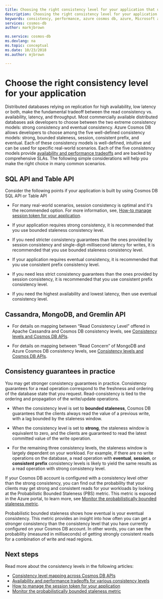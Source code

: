 ```yaml
---
title: Choosing the right consistency level for your application that uses Azure Cosmos DB | Microsoft Docs
description: Choosing the right consistency level for your application in Azure Cosmos DB.
keywords: consistency, performance, azure cosmos db, azure, Microsoft azure
services: cosmos-db
author: markjbrown

ms.service: cosmos-db
ms.devlang: na
ms.topic: conceptual
ms.date: 10/23/2018
ms.author: mjbrown

---
```


# Choose the right consistency level for your application

Distributed databases relying on replication for high availability, low latency or both, make the fundamental tradeoff between the read consistency vs. availability, latency, and throughput. Most commercially available distributed databases ask developers to choose between the two extreme consistency models: strong consistency and eventual consistency. Azure Cosmos DB allows developers to choose among the five well-defined consistency models: strong, bounded staleness, session, consistent prefix, and eventual. Each of these consistency models is well-defined, intuitive and can be used for specific real-world scenarios. Each of the five consistency models provide [availability and performance tradeoffs](consistency-levels-tradeoffs.md) and are backed by comprehensive SLAs. The following simple considerations will help you make the right choice in many common scenarios.

## SQL API and Table API

Consider the following points if your application is built by using Cosmos DB SQL API or Table API

- For many real-world scenarios, session consistency is optimal and it's the recommended option. For more information, see, [How-to manage session token for your application](how-to-manage-consistency.md#utilize-session-tokens).

- If your application requires strong consistency, it is recommended that you use bounded staleness consistency level.

- If you need stricter consistency guarantees than the ones provided by session consistency and single-digit-millisecond latency for writes, it is recommended that you use bounded staleness consistency level.  

- If your application requires eventual consistency, it is recommended that you use consistent prefix consistency level.

- If you need less strict consistency guarantees than the ones provided by session consistency, it is recommended that you use consistent prefix consistency level.

- If you need the highest availability and lowest latency, then use eventual consistency level.

## Cassandra, MongoDB, and Gremlin API

- For details on mapping between “Read Consistency Level” offered in Apache Cassandra and Cosmos DB consistency levels, see [Consistency levels and Cosmos DB APIs](consistency-levels-across-apis.md#cassandra-mapping).

- For details on mapping between “Read Concern” of MongoDB and Azure Cosmos DB consistency levels, see [Consistency levels and Cosmos DB APIs](consistency-levels-across-apis.md#mongo-mapping).

## Consistency guarantees in practice

You may get stronger consistency guarantees in practice. Consistency guarantees for a read operation correspond to the freshness and ordering of the database state that you request. Read-consistency is tied to the ordering and propagation of the write/update operations.  

* When the consistency level is set to **bounded staleness**, Cosmos DB guarantees that the clients always read the value of a previous write, with a lag bounded by the staleness window.

* When the consistency level is set to **strong**, the staleness window is equivalent to zero, and the clients are guaranteed to read the latest committed value of the write operation.

* For the remaining three consistency levels, the staleness window is largely dependent on your workload. For example, if there are no write operations on the database, a read operation with **eventual**, **session**, or **consistent prefix** consistency levels is likely to yield the same results as a read operation with strong consistency level.

If your Cosmos DB account is configured with a consistency level other than the strong consistency, you can find out the probability that your clients may get strong and consistent reads for your workloads by looking at the Probabilistic Bounded Staleness (PBS) metric. This metric is exposed in the Azure portal, to learn more, see [Monitor the probabilistically bounded staleness metric](how-to-manage-consistency.md#monitor-the-probabilistically-bounded-staleness-metric).

Probabilistic bounded staleness shows how eventual is your eventual consistency. This metric provides an insight into how often you can get a stronger consistency than the consistency level that you have currently configured on your Cosmos DB account. In other words, you can see the probability (measured in milliseconds) of getting strongly consistent reads for a combination of write and read regions.

## Next steps

Read more about the consistency levels in the following articles:

* [Consistency level mapping across Cosmos DB APIs](consistency-levels-across-apis.md)
* [Availability and performance tradeoffs for various consistency levels](consistency-levels-tradeoffs.md)
* [How to manage the session token for your application](how-to-manage-consistency.md#utilize-session-tokens)
* [Monitor the probabilistically bounded staleness metric](how-to-manage-consistency.md#monitor-the-probabilistically-bounded-staleness-metric)